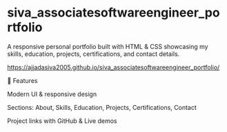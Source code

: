 # siva_associatesoftwareengineer_portfolio

A responsive personal portfolio built with HTML & CSS showcasing my skills, education, projects, certifications, and contact details.

https://ajjadasiva2005.github.io/siva_associatesoftwareengineer_portfolio/

🚀 Features

Modern UI & responsive design

Sections: About, Skills, Education, Projects, Certifications, Contact

Project links with GitHub & Live demos

